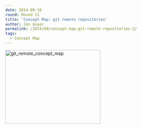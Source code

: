 ```yaml
---
date: 2014-09-16
round: Round 11
title: 'Concept Map: git remote repositories'
author: Jon Guyer
permalink: /2014/09/concept-map-git-remote-repositories-2/
tags:
  - Concept Map
---
```

[<img class="alignnone size-medium wp-image-8711" alt="git_remote_concept_map" src="/software-carpentry-training-website/uploads/2014/09/git_remote_concept_map-300x232.png" width="300" height="232" />][1]

 [1]: /software-carpentry-training-website/uploads/2014/09/git_remote_concept_map.png
